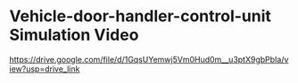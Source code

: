 # Vehicle-door-handler-control-unit Simulation Video 
https://drive.google.com/file/d/1GqsUYemwj5Vm0Hud0m__u3ptX9gbPbIa/view?usp=drive_link
